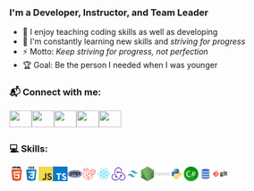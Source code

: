 <!-- ### Hello and Welcome 👋, I'm SFD153 -->

### I'm a Developer, Instructor, and Team Leader
- 👀 I enjoy teaching coding skills as well as developing
- 🌱 I'm constantly learning new skills and _striving for progress_
- ⚡ Motto: _Keep striving for progress, not perfection_
- 🏆 Goal: Be the person I needed when I was younger

### 📬 Connect with me:
[<img align="left" src="https://raw.githubusercontent.com/rahuldkjain/github-profile-readme-generator/master/src/images/icons/Social/skype.svg" height="30" width="40" />][skype]
[<img align="left" src="https://raw.githubusercontent.com/rahuldkjain/github-profile-readme-generator/master/src/images/icons/Social/discord.svg" height="30" width="40" />][discord]
[<img align="left" src="https://raw.githubusercontent.com/rahuldkjain/github-profile-readme-generator/master/src/images/icons/Social/youtube.svg" height="30" width="40" />][youtube]
[<img align="left" src="https://raw.githubusercontent.com/rahuldkjain/github-profile-readme-generator/master/src/images/icons/Social/twitter.svg" height="30" width="40" />][twitter]
[<img align="left" src="https://raw.githubusercontent.com/rahuldkjain/github-profile-readme-generator/master/src/images/icons/Social/linked-in-alt.svg" height="30" width="40" />][linkedin]

<br />
<br />

### 💻 Skills:
[<img align="left" target="_blank" alt="HTML" width="26px" src="https://raw.githubusercontent.com/github/explore/80688e429a7d4ef2fca1e82350fe8e3517d3494d/topics/html/html.png" />][html-course]
[<img align="left" target="_blank" alt="CSS" width="26px" src="https://raw.githubusercontent.com/github/explore/80688e429a7d4ef2fca1e82350fe8e3517d3494d/topics/css/css.png" />][css-course]
[<img align="left" target="_blank" alt="JavaScript" width="26px" src="https://raw.githubusercontent.com/github/explore/80688e429a7d4ef2fca1e82350fe8e3517d3494d/topics/javascript/javascript.png" />][javascript-course]
[<img align="left" target="_blank" alt="TypeScript" width="26px" src="https://raw.githubusercontent.com/github/explore/80688e429a7d4ef2fca1e82350fe8e3517d3494d/topics/typescript/typescript.png" />][typescript-course]
[<img align="left" target="_blank" alt="PHP" width="26px" src="https://raw.githubusercontent.com/github/explore/80688e429a7d4ef2fca1e82350fe8e3517d3494d/topics/php/php.png" />][php-course]
[<img align="left" target="_blank" alt="LARAVEL" width="26px" src="https://raw.githubusercontent.com/github/explore/80688e429a7d4ef2fca1e82350fe8e3517d3494d/topics/laravel/laravel.png" />][laravel-course]
[<img align="left" target="_blank" alt="React" width="26px" src="https://raw.githubusercontent.com/github/explore/80688e429a7d4ef2fca1e82350fe8e3517d3494d/topics/react/react.png" />][react-course]
[<img align="left" target="_blank" alt="Redux" width="26px" src="https://raw.githubusercontent.com/github/explore/80688e429a7d4ef2fca1e82350fe8e3517d3494d/topics/redux/redux.png" />][redux-course]
[<img align="left" target="_blank" alt="Tailwind CSS" width="26px" src="https://raw.githubusercontent.com/github/explore/80688e429a7d4ef2fca1e82350fe8e3517d3494d/topics/tailwind/tailwind.png" />][tailwind-course]
[<img align="left" target="_blank" alt="NodeJS" width="26px" src="https://raw.githubusercontent.com/github/explore/80688e429a7d4ef2fca1e82350fe8e3517d3494d/topics/nodejs/nodejs.png" />][node-js-course]
[<img align="left" target="_blank" alt="Express" width="26px" src="https://raw.githubusercontent.com/github/explore/80688e429a7d4ef2fca1e82350fe8e3517d3494d/topics/express/express.png" />][mern-course]
[<img align="left" target="_blank" alt="Python" width="26px" src="https://raw.githubusercontent.com/github/explore/80688e429a7d4ef2fca1e82350fe8e3517d3494d/topics/python/python.png" />][python-course]
[<img align="left" target="_blank" alt="C#" width="26px" src="https://raw.githubusercontent.com/github/explore/80688e429a7d4ef2fca1e82350fe8e3517d3494d/topics/csharp/csharp.png" />][csharp-course]
[<img align="left" target="_blank" alt="SQL" width="26px" src="https://raw.githubusercontent.com/github/explore/80688e429a7d4ef2fca1e82350fe8e3517d3494d/topics/sql/sql.png" />][sql-course]
[<img align="left" target="_blank" alt="git" width="26px" src="https://raw.githubusercontent.com/github/explore/80688e429a7d4ef2fca1e82350fe8e3517d3494d/topics/git/git.png" />][git-tutorial]

[html-course]: https://github.com/SFD153/#
[css-course]: https://github.com/SFD153/#
[php-course]: https://github.com/SFD153/#
[laravel-course]: https://github.com/SFD153/#
[javascript-course]: https://github.com/SFD153/#
[typescript-course]: https://github.com/SFD153/#
[react-course]: https://github.com/SFD153/#
[redux-course]: https://github.com/SFD153/#
[tailwind-course]: https://github.com/SFD153/#
[node-js-course]: https://github.com/SFD153/#
[mern-course]: https://github.com/SFD153/#
[python-course]: https://github.com/SFD153/#
[csharp-course]: https://github.com/SFD153/#
[sql-course]: https://github.com/SFD153/#
[git-tutorial]: https://github.com/SFD153/#
[twitter]: https://twitter.com/#
[linkedin]: https://linkedin.com/#
[youtube]: https://www.youtube.com/#
[skype]: https://join.skype.com/OxmFHKDn3Nm8
[discord]: https://discord.gg/YUbWCn5SRx